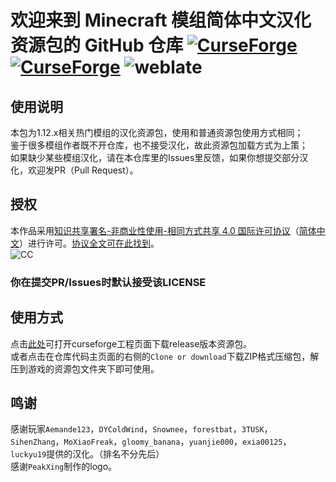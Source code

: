 # 欢迎来到 Minecraft 模组简体中文汉化资源包的 GitHub 仓库 [![CurseForge](http://cf.way2muchnoise.eu/full_simplified-chinese-localization-resource-package_downloads.svg)](https://minecraft.curseforge.com/projects/simplified-chinese-localization-resource-package) [![CurseForge](http://cf.way2muchnoise.eu/versions/simplified-chinese-localization-resource-package.svg)](https://minecraft.curseforge.com/projects/simplified-chinese-localization-resource-package) ![weblate](https://weblate.sayori.pw/widgets/langpack/zh_cn/svg-badge.svg)

## 使用说明

本包为1.12.x相关热门模组的汉化资源包，使用和普通资源包使用方式相同；<br>
鉴于很多模组作者既不开仓库，也不接受汉化，故此资源包加载方式为上策；<br>
如果缺少某些模组汉化，请在本仓库里的Issues里反馈，如果你想提交部分汉化，欢迎发PR（Pull Request）。

## 授权

本作品采用[知识共享署名-非商业性使用-相同方式共享 4.0 国际许可协议](https://creativecommons.org/licenses/by-nc-sa/4.0/)（[简体中文](https://creativecommons.org/licenses/by-nc-sa/4.0/deed.zh)）进行许可。[协议全文可在此找到](./LICENSE)。<br>
![CC](https://pic3.zhimg.com/39119df78331a72cf1381b7b25650036_b.png)

### 你在提交PR/Issues时默认接受该LICENSE

## 使用方式

点击[此处](https://minecraft.curseforge.com/projects/simplified-chinese-localization-resource-package)可打开curseforge工程页面下载release版本资源包。<br>
或者点击在仓库代码主页面的右侧的`Clone or download`下载ZIP格式压缩包，解压到游戏的资源包文件夹下即可使用。

## 鸣谢

感谢玩家`Aemande123`，`DYColdWind`，`Snownee`，`forestbat`，`3TUSK`，`SihenZhang`，`MoXiaoFreak`，`gloomy_banana`，`yuanjie000`，`exia00125`，`luckyu19`提供的汉化。（排名不分先后）<br>
感谢`PeakXing`制作的logo。
